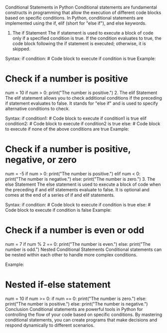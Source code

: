 Conditional Statements in Python
Conditional statements are fundamental constructs in programming that allow the execution of different code blocks based on specific conditions. In Python, conditional statements are implemented using the if, elif (short for "else if"), and else keywords.

1. The if Statement
The if statement is used to execute a block of code only if a specified condition is true. If the condition evaluates to true, the code block following the if statement is executed; otherwise, it is skipped.

Syntax:
if condition:
    # Code block to execute if condition is true
Example:
# Check if a number is positive
num = 10
if num > 0:
    print("The number is positive.")
2. The elif Statement
The elif statement allows you to check additional conditions if the preceding if statement evaluates to false. It stands for "else if" and is used to specify alternative conditions to check.

Syntax:
if condition1:
    # Code block to execute if condition1 is true
elif condition2:
    # Code block to execute if condition2 is true
else:
    # Code block to execute if none of the above conditions are true
Example:
# Check if a number is positive, negative, or zero
num = -5
if num > 0:
    print("The number is positive.")
elif num < 0:
    print("The number is negative.")
else:
    print("The number is zero.")
3. The else Statement
The else statement is used to execute a block of code when the preceding if and elif statements evaluate to false. It is optional and comes at the end of a series of if and elif statements.

Syntax:
if condition:
    # Code block to execute if condition is true
else:
    # Code block to execute if condition is false
Example:
# Check if a number is even or odd
num = 7
if num % 2 == 0:
    print("The number is even.")
else:
    print("The number is odd.")
Nested Conditional Statements
Conditional statements can be nested within each other to handle more complex conditions.

Example:
# Nested if-else statement
num = 10
if num >= 0:
    if num == 0:
        print("The number is zero.")
    else:
        print("The number is positive.")
else:
    print("The number is negative.")
Conclusion
Conditional statements are powerful tools in Python for controlling the flow of your code based on specific conditions. By mastering conditional statements, you can create programs that make decisions and respond dynamically to different scenarios.